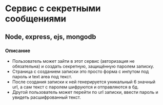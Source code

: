 # Сервис с секретными сообщениями

## Node, express, ejs, mongodb

### Описание

- Пользователь может зайти в этот сервис (авторизация не обязательна) и создать секретную, защищённую паролем записку.
- Страница с созданием записки это просто форма с инпутом под пароль и text area под текст.
- После создания записки к ней генерируется уникальный 6 значный url, а сам текст с паролем шифруются и отправляются в бд.
- Другой пользователь может перейти по url записки, ввести пароль и увидеть расшифрованный текст.
